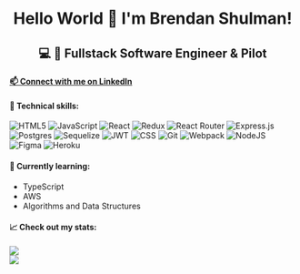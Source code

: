 <h1 align="center">
Hello World 👋 I'm Brendan Shulman!
</h1>

<h2 align="center">
💻 🚀 Fullstack Software Engineer & Pilot
</h2>

<h4>

<a target="_blank" rel="noopener noreferrer" href="https://www.linkedin.com/in/brendan-shulman/">
📫 Connect with me on LinkedIn
</a>

</h4>

#### 💼 Technical skills:

![HTML5](https://img.shields.io/badge/Code-HTML5-%23E34F26.svg?style=plastic&logo=html5&logoColor=%23E34F26)
![JavaScript](https://img.shields.io/badge/Code-JavaScript-yellow.svg?style=plastic&logo=javascript&logoColor=%23F7DF1E)
![React](https://img.shields.io/badge/Code-React-%2361DAFB.svg?style=plastic&logo=react&logoColor=%2361DAFB)
![Redux](https://img.shields.io/badge/Code-Redux-%23593d88.svg?style=plastic&logo=redux&logoColor=white)
![React Router](https://img.shields.io/badge/Code-React_Router-CA4245?style=plastic&logo=react-router&logoColor=CA4245)
![Express.js](https://img.shields.io/badge/Code-Express.js-yellowgreen.svg?style=plastic&logo=express&logoColor=yellowgreen)
![Postgres](https://img.shields.io/badge/Code-PostgreSQL-%23316192.svg?style=plastic&logo=postgresql&logoColor=white)
![Sequelize](https://img.shields.io/badge/Code-Sequelize-52B0E7?style=plastic&logo=Sequelize&logoColor=52B0E7)
![JWT](https://img.shields.io/badge/Code-JWT-black?style=plastic&logo=JSON%20web%20tokens)
![CSS](https://img.shields.io/badge/Style-CSS-%231572B6.svg?style=plastic&logo=css3&logoColor=%231572B6)
![Git](https://img.shields.io/badge/Tools-Git-%23F05033.svg?style=plastic&logo=git&logoColor=%23F05033)
![Webpack](https://img.shields.io/badge/Tools-Webpack-%238DD6F9.svg?style=plastic&logo=webpack&logoColor=%238DD6F9)
![NodeJS](https://img.shields.io/badge/Tools-Node.js-6DA55F?style=plastic&logo=node.js&logoColor=6DA55F)
![Figma](https://img.shields.io/badge/Tools-Figma-%23F24E1E.svg?style=plastic&logo=figma&logoColor=%23F24E1E)
![Heroku](https://img.shields.io/badge/Tools-Heroku-%23430098.svg?style=plastic&logo=heroku&logoColor=white)

#### 🔭 Currently learning:

- TypeScript
- AWS
- Algorithms and Data Structures

#### 📈 Check out my stats:

<a href="https://github.com/bshulman210">
  <img align="center" src="https://github-readme-stats.vercel.app/api?username=bshulman210&hide=issues,stars&show_icons=true&theme=vision-friendly-dark" />
</a>

</br>

<a href="https://github.com/bshulman210">
  <img align="center" src="https://github-readme-stats.vercel.app/api/top-langs/?username=bshulman210&layout=compact&theme=vision-friendly-dark&hide=Ruby&card_width=448" />
</a>
